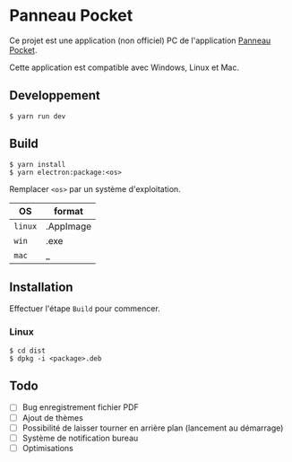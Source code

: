 # Panneau Pocket

Ce projet est une application (non officiel) PC de l'application [Panneau Pocket](https://www.panneaupocket.com).

Cette application est compatible avec Windows, Linux et Mac.

## Developpement

```
$ yarn run dev
```

## Build
```
$ yarn install
$ yarn electron:package:<os>
```
Remplacer `<os>` par un système d'exploitation.

OS      | format
--------|----------
`linux` | .AppImage
`win`   | .exe
`mac`   | _

## Installation

Effectuer l'étape `Build` pour commencer.

### Linux
```
$ cd dist
$ dpkg -i <package>.deb
```

## Todo
- [ ] Bug enregistrement fichier PDF
- [ ] Ajout de thèmes
- [ ] Possibilité de laisser tourner en arrière plan (lancement au démarrage)
- [ ] Système de notification bureau
- [ ] Optimisations